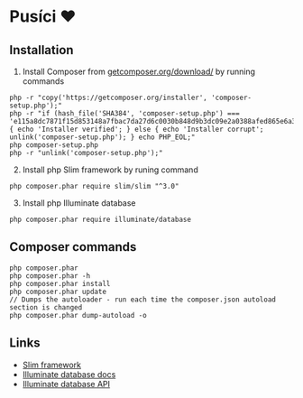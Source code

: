 # Pusíci :heart:

## Installation

1. Install Composer from [getcomposer.org/download/](https://getcomposer.org/download/) by running commands

  ```
php -r "copy('https://getcomposer.org/installer', 'composer-setup.php');"
php -r "if (hash_file('SHA384', 'composer-setup.php') === 'e115a8dc7871f15d853148a7fbac7da27d6c0030b848d9b3dc09e2a0388afed865e6a3d6b3c0fad45c48e2b5fc1196ae') { echo 'Installer verified'; } else { echo 'Installer corrupt'; unlink('composer-setup.php'); } echo PHP_EOL;"
php composer-setup.php
php -r "unlink('composer-setup.php');"
  ```

2. Install php Slim framework by runing command

  ```
php composer.phar require slim/slim "^3.0"
  ```

3. Install php Illuminate database

  ```
php composer.phar require illuminate/database
  ```

## Composer commands

```
php composer.phar
php composer.phar -h
php composer.phar install
php composer.phar update
// Dumps the autoloader - run each time the composer.json autoload section is changed
php composer.phar dump-autoload -o
```

## Links

- [Slim framework](http://www.slimframework.com/)
- [Illuminate database docs](https://laravel.com/docs/5.3/database)
- [Illuminate database API](https://laravel.com/api/5.3/Illuminate/Database.html)
